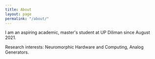 ```yaml
---
title: About
layout: page
permalink: "/about/"
---
```


I am an aspiring academic, master's student at UP Diliman since August 2021.

Research interests: Neuromorphic Hardware and Computing, Analog Generators.
